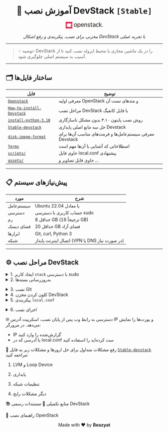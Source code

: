<h1 align="center">🚀 آموزش نصب DevStack  <code>[Stable]</code></h1>
<p align="center">
  <img src="assets/openstack-logo.png" alt="DevStack Logo" width="120" />
</p>
<p align="center"><i>مخزنی برای نصب، پیکربندی و رفع اشکال DevStack با تجربه عملی</i></p>

---

> 💡 توصیه: DevStack را در یک ماشین مجازی یا محیط ایزوله نصب کنید تا از آسیب به سیستم اصلی جلوگیری شود.

---

## 🗂️ ساختار فایل‌ها
| فایل                                                         | توضیح                                                    |
| ------------------------------------------------------------ | -------------------------------------------------------- |
| [`Openstack`](docs/Openstack.md)                             | معرفی اولیه OpenStack و متد‌های تست آن                   |
| [`How-to-install-Devstack`](docs/How-to-install-Devstack.md) | مراحل نصب DevStack با فایل کانفیگ                        |
| [`install-python-3.10`](docs/install-python-3.10.md)         | روش نصب پایتون ۳.۱۰ بدون مشکل ناسازگاری                  |
| [`Stable-devstack`](docs/Stable-devstack.md)                 | حل سه مانع اصلی پایداری Devstack                         |
| [`disk-image-format`](docs/disk-image-format.md)             | معرفی سیستم‌عامل‌ها و فرمت‌های مناسب آن‌ها برای Devstack |
| [`Terms`](docs/Terms.md)                                     | اصطلاحاتی که آشنایی با آن‌ها مهم است                     |
| [`scripts/`](scripts/)                                       | حاوی فایل local.conf پیشنهادی                            |
| [`assets/`](assets/)                                         | حاوی فایل تصاویر و ...                                   |
---

## 📋 پیش‌نیازهای سیستم

| مورد                  | شرح                                                          |
|-----------------------|--------------------------------------------------------------|
| سیستم‌عامل           | Ubuntu 22.04 یا معادل                                        |
| دسترسی                | حساب کاربری با دسترسی sudo                                   |
| رم                    | حداقل 8 GB (ترجیحاً 16 GB)                                   |
| فضای دیسک            | حداقل 20 GB فضای آزاد                                        |
| ابزارها               | Git, curl, Python 3                                          |
| شبکه                  | اتصال اینترنت پایدار (VPN یا DNS در صورت نیاز)               |

---

## ⚙️ مراحل نصب DevStack

<details>
<summary>1. ایجاد کاربر <code>stack</code> با دسترسی sudo</summary>

```bash
sudo useradd -s /bin/bash -d /opt/stack -m stack
sudo chmod +x /opt/stack
echo "stack ALL=(ALL) NOPASSWD: ALL" | sudo tee /etc/sudoers.d/stack
sudo -u stack -i
```
</details>

<details> <summary>2. به‌روزرسانی بسته‌ها</summary>

```bash
sudo apt-get update && sudo apt-get upgrade -y
```
⏳ ممکن است ۱۰–۱۵ دقیقه طول بکشد. </details>

<details> <summary>3. نصب Git</summary>

```bash
sudo apt-get install -y git
```
</details>

<details> <summary>4. کلون کردن مخزن DevStack</summary>

```bash
git clone https://github.com/openstack-dev/devstack.git
cd devstack
```
🔀 برای شاخه پایدار:

```bash
git clone -b <branch_name> https://github.com/openstack-dev/devstack.git
```
<p align="center"> <img src="assets/screenshot1.png" alt="نمایش شاخه‌های پایدار DevStack" width="600" /> </p> </details>

<details> <summary>5. پیکربندی <code>local.conf</code></summary>

```bash
touch local.conf
nano local.conf
```
# یا با VSCode:
code local.conf
سپس محتوای پیشنهادی در scripts/local.conf را پیست و ویرایش کنید. </details>

<details> <summary>6. اجرای نصب</summary>

```bash
./stack.sh
```
🔧 زمان اجرا بسته به اینترنت و سخت‌افزار ۲۰–۴۵ دقیقه است. </details>

🌐 دسترسی به رابط وب
پس از پایان نصب، اسکریپت آدرس IP و پورت‌ها را نمایش می‌دهد. در مرورگر:

- IP گزارش‌شده را وارد کنید
- یا آدرسی که در local.conf ست کرده‌اید را استفاده کنید

🧯 رفع مشکلات متداول برای حل ارورها و مشکلات زیر به فایل [`Stable-devstack`](docs/Stable-devstack.md) مراجعه کنید:

1. LVM و Loop Device 

2. پایداری 

3. تنظیمات شبکه 

4. دیگر مشکلات رایج 

📚 منابع تکمیلی
🔗 مستندات رسمی DevStack

🔗 راهنمای نصب OpenStack

<p align="center">Made with ❤ by <strong>Beazyat</strong></p>
